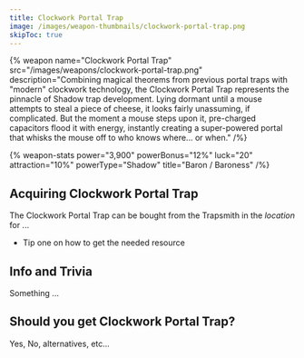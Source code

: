 ```yaml
---
title: Clockwork Portal Trap
image: /images/weapon-thumbnails/clockwork-portal-trap.png
skipToc: true
---
```


{% weapon
 name="Clockwork Portal Trap"
 src="/images/weapons/clockwork-portal-trap.png"
 description="Combining magical theorems from previous portal traps with "modern" clockwork technology, the Clockwork Portal Trap represents the pinnacle of Shadow trap development. Lying dormant until a mouse attempts to steal a piece of cheese, it looks fairly unassuming, if complicated. But the moment a mouse steps upon it, pre-charged capacitors flood it with energy, instantly creating a super-powered portal that whisks the mouse off to who knows where... or when."
/%}

{% weapon-stats
 power="3,900"
 powerBonus="12%"
 luck="20"
 attraction="10%"
 powerType="Shadow"
 title="Baron / Baroness"
/%}

## Acquiring Clockwork Portal Trap

The Clockwork Portal Trap can be bought from the Trapsmith in the *location* for ...

- Tip one on how to get the needed resource

## Info and Trivia

Something ...

## Should you get Clockwork Portal Trap?

Yes, No, alternatives, etc...
